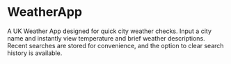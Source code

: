 # WeatherApp
A UK Weather App designed for quick city weather checks. Input a city name and instantly view temperature and brief weather descriptions. Recent searches are stored for convenience, and the option to clear search history is available.

